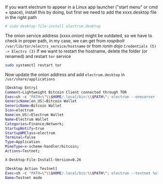 If you want electrum to appear in a Linux app launcher ("start menu" or cmd + space), install this by doing, but first we need to add the xxxx.desktop file in the right path
```bash
# sudo desktop-file-install electrum.desktop
```
The onion service address (xxxx.onion) might be outdated, so we have to check in proper path, in my case, we can get from *raspibolt* `/var/lib/tor/electrs_service/hostname` or from *ronin dojo* `Credentials (5) -> Electrs (3)`
If we want to restart the hostname, delete the folder (or renamed) and restart `tor` service
```bash
sudo systemctl restart tor
```
Now update the onion address and add `electrum.desktop` in `/usr/share/applications`
```bash
[Desktop Entry]
Comment=Lightweight Bitcoin Client connected through TOR
Exec=sh -c "PATH=\"\\$HOME/.local/bin:\\$PATH\"; electrum --oneserver --server 5lqeiwxhvec332cwhspcvasj3of3gk3brn5ldiotivwnei3zyrjxc5yd.onion:50002:s --proxy socks5:127.0.0.1:9050"
GenericName[en_US]=Bitcoin Wallet
GenericName=Bitcoin Wallet
Icon=electrum
Name[en_US]=Electrum Wallet
Name=Electrum Wallet
Categories=Finance;Network;
StartupNotify=true
StartupWMClass=electrum
Terminal=false
Type=Application
MimeType=x-scheme-handler/bitcoin;
Actions=Testnet;

X-Desktop-File-Install-Version=0.26

[Desktop Action Testnet]
Exec=sh -c "PATH=\"\\$HOME/.local/bin:\\$PATH\"; electrum --testnet %u"
Name=Testnet mode
```